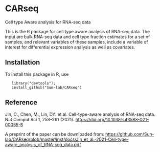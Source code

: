 # CARseq
Cell type Aware analysis for RNA-seq data

This is the R package for cell type aware analysis of RNA-seq data. The input are bulk RNA-seq data and cell type fraction estimates for a set of samples, and relevant variables of these samples, include a variable of interest for differential expression analysis as well as covariates.  


## Installation 
 To install this package in R, use 
 
 ```
    library("devtools");
    install_github("Sun-lab/CARseq")
 ```


## Reference

Jin, C., Chen, M., Lin, DY. et al. Cell-type-aware analysis of RNA-seq data. Nat Comput Sci 1, 253–261 (2021). https://doi.org/10.1038/s43588-021-00055-6

A preprint of the paper can be downloaded from: https://github.com/Sun-lab/CARseq/blob/master/inst/docs/Jin_et_al.-2021-Cell-type-aware_analysis_of_RNA-seq_data.pdf

